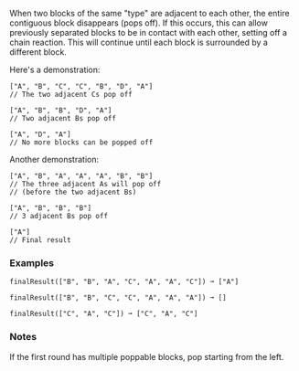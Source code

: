 When two blocks of the same "type" are adjacent to each other, the entire contiguous block disappears (pops off). If this occurs, this can allow previously separated blocks to be in contact with each other, setting off a chain reaction. This will continue until each block is surrounded by a different block.

Here's a demonstration:

    ["A", "B", "C", "C", "B", "D", "A"]
    // The two adjacent Cs pop off

    ["A", "B", "B", "D", "A"]
    // Two adjacent Bs pop off

    ["A", "D", "A"]
    // No more blocks can be popped off

Another demonstration:

    ["A", "B", "A", "A", "A", "B", "B"]
    // The three adjacent As will pop off
    // (before the two adjacent Bs)

    ["A", "B", "B", "B"]
    // 3 adjacent Bs pop off

    ["A"]
    // Final result


### Examples ###
    finalResult(["B", "B", "A", "C", "A", "A", "C"]) ➞ ["A"]

    finalResult(["B", "B", "C", "C", "A", "A", "A"]) ➞ []

    finalResult(["C", "A", "C"]) ➞ ["C", "A", "C"]


### Notes ###
If the first round has multiple poppable blocks, pop starting from the left.